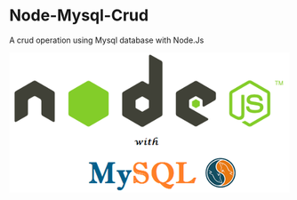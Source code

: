 # Node-Mysql-Crud
A crud operation using Mysql database with Node.Js

<img src="https://raw.githubusercontent.com/SahilMund/Node_Crud_Mysql/master/node.png" > 
